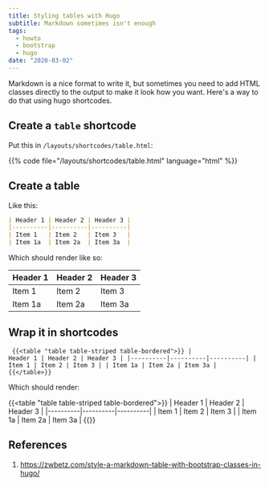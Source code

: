 ```yaml
---
title: Styling tables with Hugo
subtitle: Markdown sometimes isn't enough
tags:
  - howto
  - bootstrap
  - hugo
date: "2020-03-02"
---
```


Markdown is a nice format to write it, but sometimes you need to add HTML classes directly to the output to make it look how you want. Here's a way to do that using hugo shortcodes.

## Create a `table` shortcode

Put this in `/layouts/shortcodes/table.html`:

{{% code file="/layouts/shortcodes/table.html" language="html" %}}

## Create a table

Like this:

```markdown
| Header 1 | Header 2 | Header 3 |
|----------|----------|----------|
| Item 1   | Item 2   | Item 3   |
| Item 1a  | Item 2a  | Item 3a  |
```

Which should render like so:

| Header 1 | Header 2 | Header 3 |
|----------|----------|----------|
| Item 1   | Item 2   | Item 3   |
| Item 1a  | Item 2a  | Item 3a  |

## Wrap it in shortcodes

<code><pre>
&#123;&#123;&#60;table "table table-striped table-bordered">&#125;&#125;
| Header 1 | Header 2 | Header 3 |
|----------|----------|----------|
| Item 1   | Item 2   | Item 3   |
| Item 1a  | Item 2a  | Item 3a  |
&#123;&#123;&#60;/table>&#125;&#125;
</pre></code>

Which should render:

{{<table "table table-striped table-bordered">}}
| Header 1 | Header 2 | Header 3 |
|----------|----------|----------|
| Item 1   | Item 2   | Item 3   |
| Item 1a  | Item 2a  | Item 3a  |
{{</table>}}


## References

1. https://zwbetz.com/style-a-markdown-table-with-bootstrap-classes-in-hugo/
